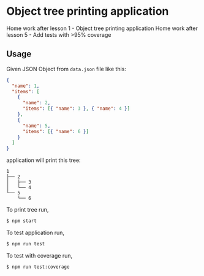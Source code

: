 # Object tree printing application

Home work after lesson 1 - Object tree printing application
Home work after lesson 5 - Add tests with >95% coverage

## Usage
Given JSON Object from `data.json` file like this:

```json
{
  "name": 1,
  "items": [
    {
      "name": 2,
      "items": [{ "name": 3 }, { "name": 4 }]
    },
    {
      "name": 5,
      "items": [{ "name": 6 }]
    }
  ]
}
```

application will print this tree:

```
1
├── 2
│   ├── 3
│   └── 4
└── 5
    └── 6
```

To print tree run,

```bash
$ npm start
```

To test application run,

```bash
$ npm run test
```

To test with coverage run,

```bash
$ npm run test:coverage
```
